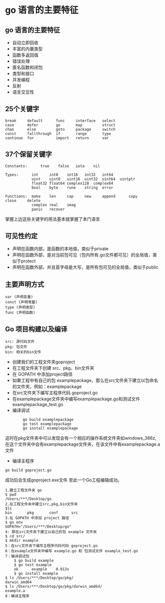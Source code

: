 # go 语言的主要特征

## go 语言的主要特征
- 自动立即回收
- 丰富的内置类型
- 函数多返回值
- 错误处理
- 匿名函数和闭包
- 类型和接口
- 并发编程
- 反射
- 语言交互性

## 25个关键字
```
break     default      func     interface   select
case      defer        go       map         struct
chan      else         goto     package     switch
const     fallthrough  if       range       type
continue  for          import   return      var
```
## 37个保留关键字
```
Constants:      true    false   iota    nil

Types:      int     int8    int16   int32   int64
            uint    uint8   uint16  uint32  uint64  uintptr
            float32 float64 complex128  complex64
            bool    byte    rune    string  error

Functions:  make    len     cap     new     append      copy      close     delete
            complex real    imag
            panic   recover
```
掌握上边这些关键字的用法基本就掌握了本门语言

## 可见性约定
- 声明在函数内部，是函数的本地值，类似于private
- 声明在函数外部，是对当前包可见（包内所有.go文件都可见）的全局值，类似于protect
- 声明在函数外部，并且首字母是大写，是所有包可见的全局值，类似于public

## 主要声明方式
```
var (声明变量)
const (声明常量)
type (声明类型)
func (声明函数)
```

## Go 项目构建以及编译
```
src: 源代码文件
pkg: 包文件
bin: 相关的bin文件
```
- 创建我们的工程文件夹goproject
- 在工程文件夹下创建 src、pkg、bin文件夹
- 在 GOPATH 中添加project路径
- 如果工程中有自己的包 examplepackage，那么在src文件夹下建立以包命名的文件夹，例如：examplepackage
- 在src文件夹下编写主程序代码 goproject.go
- 在examplepackage文件夹中编写examplepackage.go和测试文件examplepackage_test.go
- 编译调试
```shell
        go build examplepackage
        go test examplepackage
        go install examplepackage
```
这时在pkg文件夹中可以发现会有一个相应的操作系统文件夹如windows_386z, 在这个文件夹中会有examplepackage文件夹，在该文件中有examplepackage.a文件
- 编译主程序
```shell
go build goproject.go
```
成功后会生成goproject.exe文件
至此一个Go工程编辑成功。

```shell
1.建立工程文件夹 go
$ pwd
/Users/***/Desktop/go
2.在工程文件夹中建立src,pkg,bin文件夹
$ls
bin       pkg       conf      src
3.在 GOPATH 中添加 project 路径
$ go env
GOPATH="/Users/***/Desktop/go"
4: 那在src文件夹下建立以自己的包 example 文件夹
$ cd src/
$ mkdir example
5：在src文件夹下编写主程序代码代码 goproject.go
6：在example文件夹中编写 example.go 和 包测试文件 example_test.go
7：编译调试包
    $ go build example
    $ go test example
    ok      example    0.013s
    $ go install example
$ ls /Users/***/Desktop/go/pkg/
darwin_amd64
$ ls /Users/***/Desktop/go/pkg/darwin_amd64/
example.a    
8：编译主程序
```



